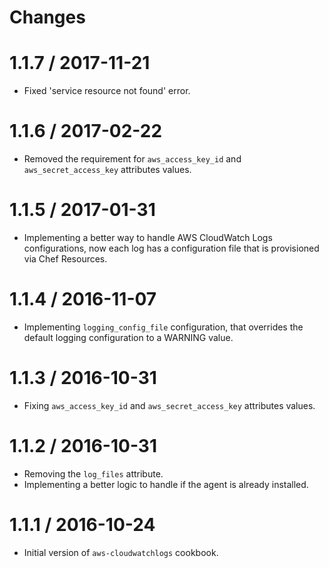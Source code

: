 Changes
=======

# 1.1.7 / 2017-11-21
* Fixed 'service resource not found' error.

# 1.1.6 / 2017-02-22
* Removed the requirement for `aws_access_key_id` and `aws_secret_access_key` attributes values.

# 1.1.5 / 2017-01-31
* Implementing a better way to handle AWS CloudWatch Logs configurations,
  now each log has a configuration file that is provisioned via Chef Resources.

# 1.1.4 / 2016-11-07
* Implementing `logging_config_file` configuration, that overrides the default
  logging configuration to a WARNING value.

# 1.1.3 / 2016-10-31
* Fixing `aws_access_key_id` and `aws_secret_access_key` attributes values.

# 1.1.2 / 2016-10-31

* Removing the `log_files` attribute.
* Implementing a better logic to handle if the agent is already installed.

# 1.1.1 / 2016-10-24

* Initial version of `aws-cloudwatchlogs` cookbook.
